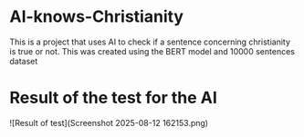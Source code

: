 # AI-knows-Christianity
This is a project that uses AI to check if a sentence concerning christianity is true or not. 
This was created using the BERT model and 10000 sentences dataset
# Result of the test for the AI
![Result of test](Screenshot 2025-08-12 162153.png)
